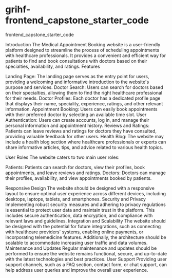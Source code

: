 # grihf-frontend_capstone_starter_code
frontend_capstone_starter_code

Introduction
The Medical Appointment Booking website is a user-friendly platform designed to streamline the process of scheduling appointments with healthcare professionals. It provides a convenient and efficient way for patients to find and book consultations with doctors based on their specialties, availability, and ratings.
Features

Landing Page: The landing page serves as the entry point for users, providing a welcoming and informative introduction to the website's purpose and services.
Doctor Search: Users can search for doctors based on their specialties, allowing them to find the right healthcare professional for their needs.
Doctor Profiles: Each doctor has a dedicated profile page that displays their name, speciality, experience, ratings, and other relevant information.
Appointment Booking: Users can easily book appointments with their preferred doctor by selecting an available time slot.
User Authentication: Users can create accounts, log in, and manage their personal information and appointment history.
Reviews and Ratings: Patients can leave reviews and ratings for doctors they have consulted, providing valuable feedback for other users.
Health Blog: The website may include a health blog section where healthcare professionals or experts can share informative articles, tips, and advice related to various health topics.

User Roles
The website caters to two main user roles:

Patients: Patients can search for doctors, view their profiles, book appointments, and leave reviews and ratings.
Doctors: Doctors can manage their profiles, availability, and view appointments booked by patients.

Responsive Design
The website should be designed with a responsive layout to ensure optimal user experience across different devices, including desktops, laptops, tablets, and smartphones.
Security and Privacy
Implementing robust security measures and adhering to privacy regulations is essential to protect user data and maintain trust in the platform. This includes secure authentication, data encryption, and compliance with relevant laws and guidelines.
Integration and Scalability
The website should be designed with the potential for future integrations, such as connecting with healthcare providers' systems, enabling online payments, or incorporating telemedicine features. Additionally, the architecture should be scalable to accommodate increasing user traffic and data volumes.
Maintenance and Updates
Regular maintenance and updates should be performed to ensure the website remains functional, secure, and up-to-date with the latest technologies and best practices.
User Support
Providing user support channels, such as a FAQ section, contact form, or chat support, can help address user queries and improve the overall user experience.
